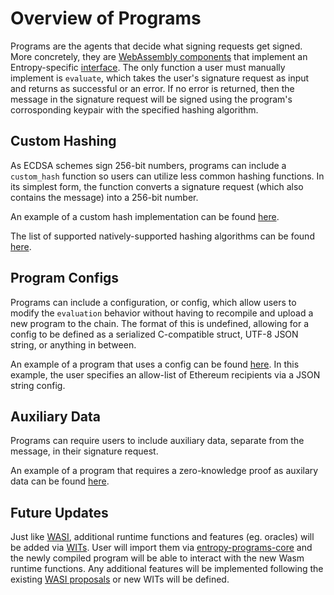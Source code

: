 # Overview of Programs

Programs are the agents that decide what signing requests get signed. More concretely, they are [WebAssembly components][components] that implement an Entropy-specific [interface][wit-interface]. The only function a user must manually implement is `evaluate`, which takes the user's signature request as input and returns as successful or an error. If no error is returned, then the message in the signature request will be signed using the program's corrosponding keypair with the specified hashing algorithm.

## Custom Hashing

As ECDSA schemes sign 256-bit numbers, programs can include a `custom_hash` function so users can utilize less common hashing functions. In its simplest form, the function converts a signature request (which also contains the message) into a 256-bit number.

An example of a custom hash implementation can be found [here][custom-hash-example].

The list of supported natively-supported hashing algorithms can be found [here][native-hashing-algorithms].

## Program Configs

Programs can include a configuration, or config, which allow users to modify the `evaluation` behavior without having to recompile and upload a new program to the chain. The format of this is undefined, allowing for a config to be defined as a serialized C-compatible struct, UTF-8 JSON string, or anything in between.

An example of a program that uses a config can be found [here][config-example]. In this example, the user specifies an allow-list of Ethereum recipients via a JSON string config.

## Auxiliary Data

Programs can require users to include auxiliary data, separate from the message, in their signature request.

An example of a program that requires a zero-knowledge proof as auxilary data can be found [here][zkp-example].

## Future Updates

Just like [WASI], additional runtime functions and features (eg. oracles) will be added via [WITs][wit]. User will import them via [entropy-programs-core] and the newly compiled program will be able to interact with the new Wasm runtime functions. Any additional features will be implemented following the existing [WASI proposals] or new WITs will be defined.

[components]: https://github.com/WebAssembly/component-model
[wit]: https://github.com/WebAssembly/component-model/blob/main/design/mvp/WIT.md
[entropy-programs-core]: https://github.com/entropyxyz/programs/tree/main/core
[custom-hash-example]: https://github.com/entropyxyz/programs/tree/master/examples/custom-hash
[config-example]: https://github.com/entropyxyz/programs/blob/master/examples/basic-transaction/src/lib.rs#L18
[zkp-example]: https://github.com/entropyxyz/programs/blob/master/examples/risczero-zkvm-verification/src/lib.rs#L24
[native-hashing-algorithms]: https://github.com/entropyxyz/entropy-core/blob/master/crates/shared/src/types.rs#L101
[wit-interface]: https://github.com/entropyxyz/programs/blob/master/wit/application.wit
[WASI]: https://wasi.dev/
[WASI proposals]: https://github.com/WebAssembly/WASI/blob/main/Proposals.md
